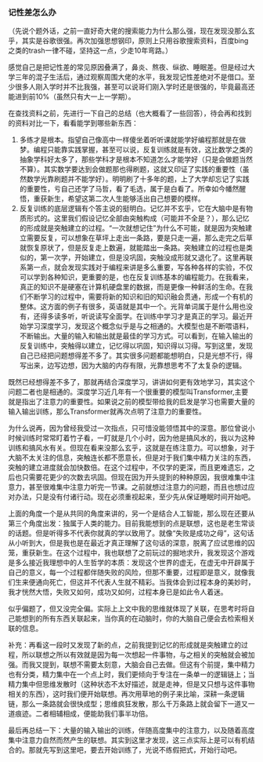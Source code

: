 ### 记性差怎么办

（先说个题外话，之前一直好奇大佬的搜索能力为什么那么强，现在发现没那么玄乎，其实是谷歌很强。再次加强思想钢印，原则上只用谷歌搜索资料，百度bing之类的trash一律不碰，坚持这一点，少走10年弯路。）

​	感觉自己是把记性差的常见原因叠满了，鼻炎、熬夜、纵欲、睡眠差。但是经过大学三年的混子生活后，通过观察周围大佬的水平，我发现记性差绝对不是借口。至少很多人刚入学时并不比我强，甚至可以说哥们刚入学时还是很强的，毕竟最高还能进到前10%（虽然只有大一上一学期）。

​	在查找资料之前，先进行一下自己的总结（也大概看了一些回答），待会再和找到的资料对比一下，看看能学到哪些新东西：

1. 多练才是根本。指望自己像高中一样傻坐着听听课就能学好编程那就是在做梦。编程只能靠实践掌握，甚至可以说，反复训练就是有效，这比数学之类的抽象学科好太多了，那些学科才是根本不知道怎么才能学好（只是会做题当然不算）。其实数学要达到会做题那也得刷题，这就又印证了实践的重要性（虽然数学光靠刷题并不能学好）。明明刷了十多年的题，上了大学却忘记了实践的重要性，亏自己还学了马哲，看了毛选，属于是白看了。所幸如今幡然醒悟，重获新生，希望这第二次人生能够活出自己想要的模样。
2. 反复训练的底层逻辑有个答主说的挺明白。记忆并不玄乎，它在大脑中是有物质形式的。这里我们假设记忆全部由突触构成（可能并不全是？），那么记忆的形成就是突触建立的过程。“一次就想记住”为什么不可能，就是因为突触建立需要反复，可以想象在草坪上走出一条路，要是只走一遍，那么走完之后草就恢复原状了，但是反复走上数遍，就能踏出一条路。突触建立的过程也是类似的，第一次学，开始建立，但是没巩固，突触没成形就又退化了。这里再联系第一点，就会发现实践对于编程来讲是多么重要，写各种各样的实验，不仅可以学到各种知识，更重要的是，也在反复训练基本的编程能力。在我看来，真正的知识不是硬塞在计算机硬盘里的数据，而是更像一种鲜活的生命。在我们不断学习的过程中，需要将新的知识和旧的知识融会贯通，形成一个有机的整体。这方面的例子有很多，英语就是其中一个。光背单词属于是什么用也没有，还得多读多听，听说读写全面学。在训练中学习才是真正的学习。最近开始学习深度学习，发现这个概念似乎是与之相通的。大模型也是不断喂语料，不断输出。大量的输入和输出就是最佳的学习方式。可以看到，在输入输出的反复训练中，突触得以建立，记忆得以巩固，知识得以习得。写到这里，发现自己已经把问题想得差不多了。其实很多问题都能想明白，只是光想不行，得写出来，边写边想，因为大脑的内存有限，光靠想思考不了太复杂的逻辑。

​	既然已经想得差不多了，那就再结合深度学习，讲讲如何更有效地学习，其实这个问题二者也是相通的。深度学习近几年有一个很重要的模型叫Transformer,主要就是指出了注意力的重要性。如果说之前的模型带给我的启发是学习也需要大量的输入输出训练，那么Transformer就再次点明了注意力的重要性。

​	为什么说再，因为曾经我受过一次指点，只可惜没能领悟其中的深意。那位曾说小时候训练时常常盯着竹子看，一盯就是几个小时，因为他是搞风水的，我以为这种训练和搞风水有关。但现在看来没那么玄乎，这就是在练注意力。可以想象，对于大脑不太关注的信息，突触连长都不愿意长，但是对于我们集中精力关注的东西，突触的建立进度就会加快数倍。在这个过程中，不仅学的更深，而且更难遗忘，之后也只需要花更少的次数去巩固。但现在因为开头提到的种种原因，我很难集中注意力，甚至很难集中注意力听完一节课。之前就想过注意力的问题，而且也想过应对办法，只是没有付诸行动。现在必须重视起来，至少先从保证睡眠时间开始吧。



​	上面的角度一个是从共同的角度来讲的，另一个是结合人工智能，那么现在还要从第三个角度出发：独属于人类的能力。目前我能想到的点是联想，这也是老生常谈的话题。但是听得多不代表你就真的学以致用了。就像“失败是成功之母”，这句话从小听到大，但是我也是在最近才真正理解了这句话的深意，脱离了应试思维的囚笼，重获新生。在这个过程中，我也联想了之前玩过的掘地求升，我发现这个游戏是多么接近我理想中的人生哲学的本质：发现这个世界的虚无，在虚无中开辟属于自己的意义，每一个过程都伴随失败的风险，但那不重要，过程即是意义，就像我们生来便通向死亡，但这并不代表人生就不精彩。当我体会到过程本身的美妙时，我才恍然大悟，失败又如何，成功又如何，过程本身已是如此令人着迷。

​	似乎偏题了，但又没完全偏。实际上上文中我的思维就体现了关联，在思考时将自己能想到的所有东西关联起来，当你真的在动脑时，你的大脑自己便会去检索相关联的信息。

补充：再看这一段时又发现了新的点，之前我提到记忆的形成就是突触建立的过程，所以联想之所以有效就是因为每一次想起一件事物，与之相关的突触就会被加强。而我又提到，联想不需要太刻意，大脑会自己去做。但这有个前提，集中精力也有分类，精力集中在一个点上时，我们更倾向于专注在一条单一的逻辑链上；当精力集中但思维发散时（这种状态不太好描述，就是走神，但是又只想与这件事物相关的东西），这时我们便开始联想。再次用草地的例子来比喻，深耕一条逻辑链，那么一条路就会很快成型；思维疯狂发散，那么千万条路上就会留下一道又一道痕迹。二者相辅相成，便能助我们事半功倍。

​	最后再总结一下：大量的输入输出的训练，伴随高度集中的注意力，以及随着高度集中注意力自然而然产生的联想。其实到这里才发现，这三点实际上是可以有机结合的。那就先写到这里吧，要去开始训练了，光说不练假把式，开始行动吧。